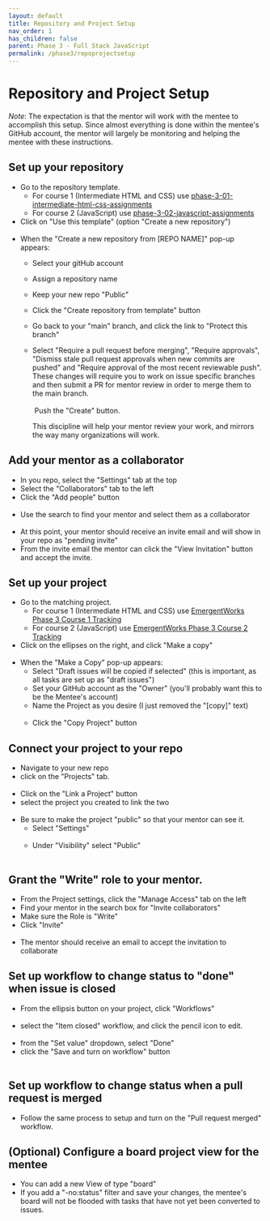 ```yaml
---
layout: default
title: Repository and Project Setup
nav_order: 1
has_children: false
parent: Phase 3 - Full Stack JavaScript
permalink: /phase3/repoprojectsetup
---
```


# Repository and Project Setup

*Note*: The expectation is that the mentor will work with the mentee to accomplish this setup. 
Since almost everything is done within the mentee's GitHub account, the mentor will largely be monitoring and
helping the mentee with these instructions.

## Set up your repository

- Go to the repository template.
  - For course 1 (Intermediate HTML and CSS) use [phase-3-01-intermediate-html-css-assignments](https://github.com/emergentworks/phase-3-01-intermediate-html-css-assignments)
  - For course 2 (JavaScript) use [phase-3-02-javascript-assignments](https://github.com/emergentworks/phase-3-02-javascript-assignments)
- Click on "Use this template" (option "Create a new repository")
   <br/><img srcset="/curriculum/assets/images/UseTemplate1.png 2x">
- When the "Create a new repository from [REPO NAME]" pop-up appears:
  - Select your gitHub account
  - Assign a repository name 
  - Keep your new repo "Public"
    <br/><img srcset="/curriculum/assets/images/UseTemplate2.png 2x">
  - Click the "Create repository from template" button
  - Go back to your "main" branch, and click the link to "Protect this branch"
    <br/><img srcset="/curriculum/assets/images/protectBranch1.png 2x">
  - Select "Require a pull request before merging", "Require approvals", "Dismiss stale pull request approvals when new commits are pushed" 
    and "Require approval of the most recent reviewable push".
    These changes will require you to work on issue specific branches and then submit a PR for mentor review in order to merge them to the main
    branch.  
    <br/><img srcset="/curriculum/assets/images/protectBranch2.png 2x">
    Push the "Create" button.
    
    This discipline will help your mentor review your work, and mirrors the way many organizations will work.

## Add your mentor as a collaborator

- In you repo, select the "Settings" tab at the top
- Select the "Collaborators" tab to the left
- Click the "Add people" button
  <br/><img srcset="/curriculum/assets/images/Collab1.png 2x">
- Use the search to find your mentor and select them as a collaborator
  <br/><img srcset="/curriculum/assets/images/Collab2.png 2x">
- At this point, your mentor should receive an invite email and will show in your repo as "pending invite"
- From the invite email the mentor can click the "View Invitation" button and accept the invite.

## Set up your project

- Go to the matching project.
  - For course 1 (Intermediate HTML and CSS) use [EmergentWorks Phase 3 Course 1 Tracking](https://github.com/orgs/emergentworks/projects/4)
  - For course 2 (JavaScript) use [EmergentWorks Phase 3 Course 2 Tracking](https://github.com/orgs/emergentworks/projects/2)
- Click on the ellipses on the right, and click "Make a copy"
  <br/><img srcset="/curriculum/assets/images/CopyProject1.png 2x">
- When the "Make a Copy" pop-up appears:
  - Select "Draft issues will be copied if selected" (this is important, as all tasks are set up as "draft issues")
  - Set your GitHub account as the "Owner" (you'll probably want this to be the Mentee's account)
  - Name the Project as you desire (I just removed the "[copy]" text)
      <br/><img srcset="/curriculum/assets/images/CopyProject2.png 2x">
  - Click the "Copy Project" button

## Connect your project to your repo

- Navigate to your new repo
- click on the "Projects" tab.
  <br/><img srcset="/curriculum/assets/images/ConnectProject1.png 2x">
- Click on the "Link a Project" button
- select the project you created to link the two
  <br/><img srcset="/curriculum/assets/images/ConnectProject2.png 2x">
- Be sure to make the project "public" so that your mentor can see it.
  - Select "Settings"
  <br/><img srcset="/curriculum/assets/images/ConnectProject3.png 2x">
  - Under "Visibility" select "Public"
  <br/><img srcset="/curriculum/assets/images/ConnectProject4.png 2x">

## Grant the "Write" role to your mentor.

- From the Project settings, click the "Manage Access" tab on the left
- Find your mentor in the search box for "Invite collaborators"
- Make sure the Role is "Write" 
- Click "Invite"
  <br/><img srcset="/curriculum/assets/images/ConnectProject7.png 2x">
- The mentor should receive an email to accept the invitation to collaborate

## Set up workflow to change status to "done" when issue is closed

- From the ellipsis button on your project, click "Workflows"
  <br/><img srcset="/curriculum/assets/images/ConnectProject5.png 2x">
- select the "Item closed" workflow, and click the pencil icon to edit.
  <br/><img srcset="/curriculum/assets/images/ConnectProject9.png 2x">
- from the "Set value" dropdown, select "Done"
- click the "Save and turn on workflow" button
  <br/><img srcset="/curriculum/assets/images/ConnectProject6.png 2x">

## Set up workflow to change status when a pull request is merged

- Follow the same process to setup and turn on the "Pull request merged" workflow.

## (Optional) Configure a board project view for the mentee
- You can add a new View of type "board"
- If you add a "-no:status" filter and save your changes, the mentee's board will not be flooded with tasks that have not yet been converted to issues.
  <br/><img srcset="/curriculum/assets/images/ConnectProject8.png 2x">
